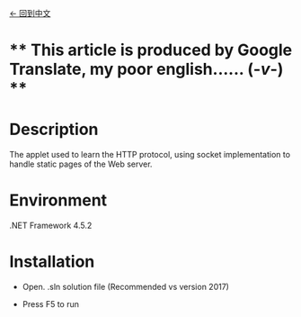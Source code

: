 [<- 回到中文](https://github.com/EldarYu/SimpleWebServer)

# ** This article is produced by Google Translate, my poor english......   (-*v*-)  **

# Description

The applet used to learn the HTTP protocol, using socket implementation to handle static pages of the Web server.

# Environment

.NET Framework 4.5.2

# Installation

* Open. .sln solution file (Recommended vs version 2017)

* Press F5 to run